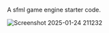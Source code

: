 A sfml game engine starter code.

![Screenshot 2025-01-24 211232](https://github.com/user-attachments/assets/d3d9050d-f648-4fb2-b1b4-c8dd872f0ce0)
